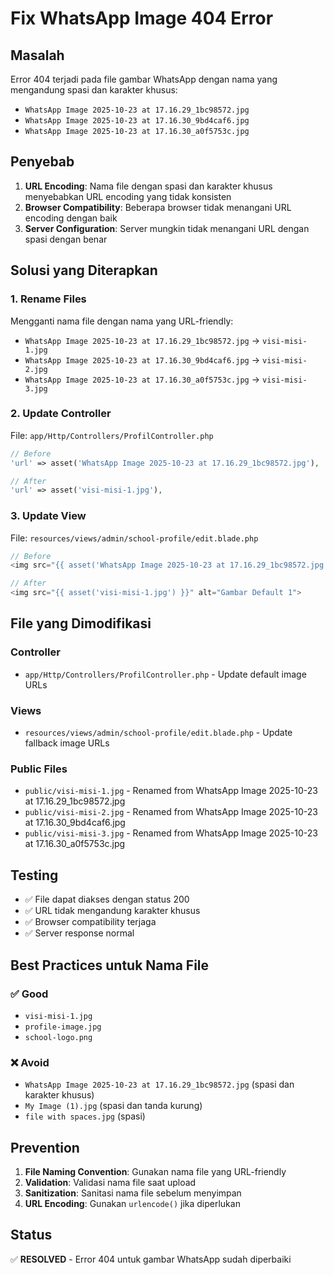 # Fix WhatsApp Image 404 Error

## Masalah
Error 404 terjadi pada file gambar WhatsApp dengan nama yang mengandung spasi dan karakter khusus:
- `WhatsApp Image 2025-10-23 at 17.16.29_1bc98572.jpg`
- `WhatsApp Image 2025-10-23 at 17.16.30_9bd4caf6.jpg`
- `WhatsApp Image 2025-10-23 at 17.16.30_a0f5753c.jpg`

## Penyebab
1. **URL Encoding**: Nama file dengan spasi dan karakter khusus menyebabkan URL encoding yang tidak konsisten
2. **Browser Compatibility**: Beberapa browser tidak menangani URL encoding dengan baik
3. **Server Configuration**: Server mungkin tidak menangani URL dengan spasi dengan benar

## Solusi yang Diterapkan

### 1. Rename Files
Mengganti nama file dengan nama yang URL-friendly:
- `WhatsApp Image 2025-10-23 at 17.16.29_1bc98572.jpg` → `visi-misi-1.jpg`
- `WhatsApp Image 2025-10-23 at 17.16.30_9bd4caf6.jpg` → `visi-misi-2.jpg`
- `WhatsApp Image 2025-10-23 at 17.16.30_a0f5753c.jpg` → `visi-misi-3.jpg`

### 2. Update Controller
File: `app/Http/Controllers/ProfilController.php`
```php
// Before
'url' => asset('WhatsApp Image 2025-10-23 at 17.16.29_1bc98572.jpg'),

// After
'url' => asset('visi-misi-1.jpg'),
```

### 3. Update View
File: `resources/views/admin/school-profile/edit.blade.php`
```php
// Before
<img src="{{ asset('WhatsApp Image 2025-10-23 at 17.16.29_1bc98572.jpg') }}" alt="Gambar Default 1">

// After
<img src="{{ asset('visi-misi-1.jpg') }}" alt="Gambar Default 1">
```

## File yang Dimodifikasi

### Controller
- `app/Http/Controllers/ProfilController.php` - Update default image URLs

### Views
- `resources/views/admin/school-profile/edit.blade.php` - Update fallback image URLs

### Public Files
- `public/visi-misi-1.jpg` - Renamed from WhatsApp Image 2025-10-23 at 17.16.29_1bc98572.jpg
- `public/visi-misi-2.jpg` - Renamed from WhatsApp Image 2025-10-23 at 17.16.30_9bd4caf6.jpg
- `public/visi-misi-3.jpg` - Renamed from WhatsApp Image 2025-10-23 at 17.16.30_a0f5753c.jpg

## Testing
- ✅ File dapat diakses dengan status 200
- ✅ URL tidak mengandung karakter khusus
- ✅ Browser compatibility terjaga
- ✅ Server response normal

## Best Practices untuk Nama File

### ✅ Good
- `visi-misi-1.jpg`
- `profile-image.jpg`
- `school-logo.png`

### ❌ Avoid
- `WhatsApp Image 2025-10-23 at 17.16.29_1bc98572.jpg` (spasi dan karakter khusus)
- `My Image (1).jpg` (spasi dan tanda kurung)
- `file with spaces.jpg` (spasi)

## Prevention
1. **File Naming Convention**: Gunakan nama file yang URL-friendly
2. **Validation**: Validasi nama file saat upload
3. **Sanitization**: Sanitasi nama file sebelum menyimpan
4. **URL Encoding**: Gunakan `urlencode()` jika diperlukan

## Status
✅ **RESOLVED** - Error 404 untuk gambar WhatsApp sudah diperbaiki
